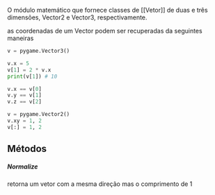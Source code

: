 O módulo matemático que fornece classes de  [[Vetor]] de duas e três dimensões, Vector2 e Vector3, respectivamente.

as coordenadas de um Vector podem ser recuperadas da seguintes maneiras
```python
v = pygame.Vector3()

v.x = 5
v[1] = 2 * v.x
print(v[1]) # 10

v.x == v[0]
v.y == v[1]
v.z == v[2]

v = pygame.Vector2()
v.xy = 1, 2
v[:] = 1, 2
```

## Métodos 
##### Normalize
retorna um vetor com a mesma direção mas o comprimento de 1

